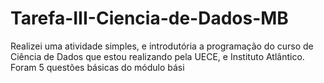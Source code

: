 # Tarefa-III-Ciencia-de-Dados-MB
Realizei uma atividade simples, e introdutória a programação do curso de Ciência de Dados que estou realizando pela UECE, e Instituto Atlântico. Foram 5 questões básicas do módulo bási
